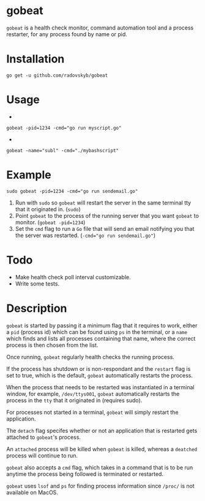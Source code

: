 # gobeat
`gobeat` is a health check monitor, command automation tool and a process restarter, for any process found by name or pid.

# Installation

```shell
go get -u github.com/radovskyb/gobeat
```

# Usage

-
```shell 
gobeat -pid=1234 -cmd="go run myscript.go"
```

-
```shell 
gobeat -name="subl" -cmd="./mybashscript"
```

# Example

```shell
sudo gobeat -pid=1234 -cmd="go run sendemail.go"
```

1. Run with `sudo` so `gobeat` will restart the server in the same terminal tty that it originated in. (`sudo`)
2. Point `gobeat` to the process of the running server that you want `gobeat` to monitor. (`gobeat -pid=1234`)
3. Set the `cmd` flag to run a `Go` file that will send an email notifying you that the server was restarted. (`-cmd="go run sendemail.go"`)

# Todo

- Make health check poll interval customizable.
- Write some tests.

# Description

`gobeat` is started by passing it a minimum flag that it requires to work, either a `pid` (process id) which can be found using `ps` in the terminal, or a `name` which finds and lists all processes containing that name, where the correct process is then chosen from the list.

Once running, `gobeat` regularly health checks the running process.

If the process has shutdown or is non-respondant and the `restart` flag is set to true, which is the default, `gobeat` automatically restarts the process.

When the process that needs to be restarted was instantiated in a terminal window, for example, `/dev/ttys001`, `gobeat` automatically restarts
the process in the `tty` that it originated in (requires sudo). 

For processes not started in a terminal, `gobeat` will simply restart the application.

The `detach` flag specifes whether or not an application that is restarted gets attached to `gobeat`'s process. 

An `attached` process will be killed when `gobeat` is killed, whereas a `deatched` process will continue to run.

`gobeat` also accepts a `cmd` flag, which takes in a command that is to be run anytime the process being followed is terminated or restarted.

`gobeat` uses `lsof` and `ps` for finding process information since `/proc/` is not available on MacOS.

